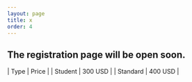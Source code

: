 ```yaml
---
layout: page
title: x
order: 4
---
```


## The registration page will be open soon.

| Type    | Price |
| Student | 300 USD |
| Standard | 400 USD |
